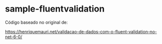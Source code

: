 # sample-fluentvalidation

Código baseado no original de:

https://henriquemauri.net/validacao-de-dados-com-o-fluent-validation-no-net-6-0/
